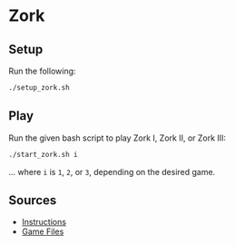 # Zork

## Setup

Run the following:

```bash
./setup_zork.sh
```

## Play

Run the given bash script to play Zork I, Zork II, or Zork III:

```bash
./start_zork.sh i
```

... where `i` is `1`, `2`, or `3`, depending on the desired game.

## Sources

- [Instructions](https://www.eugenemdavis.com/playing-zork-linux-frotz.html) 
- [Game Files](http://www.infocom-if.org/downloads/downloads.html)
